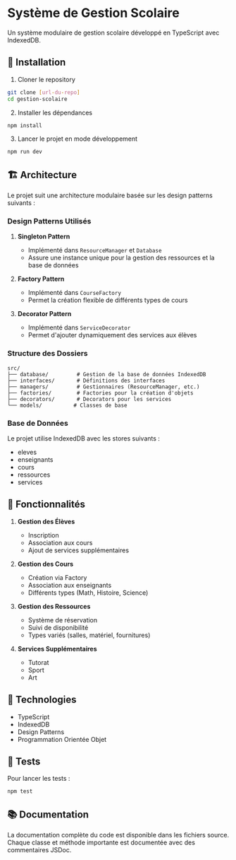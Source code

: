 # Système de Gestion Scolaire

Un système modulaire de gestion scolaire développé en TypeScript avec IndexedDB.

## 🚀 Installation

1. Cloner le repository
```bash
git clone [url-du-repo]
cd gestion-scolaire
```

2. Installer les dépendances
```bash
npm install
```

3. Lancer le projet en mode développement
```bash
npm run dev
```

## 🏗️ Architecture

Le projet suit une architecture modulaire basée sur les design patterns suivants :

### Design Patterns Utilisés

1. **Singleton Pattern**
   - Implémenté dans `ResourceManager` et `Database`
   - Assure une instance unique pour la gestion des ressources et la base de données

2. **Factory Pattern**
   - Implémenté dans `CourseFactory`
   - Permet la création flexible de différents types de cours

3. **Decorator Pattern**
   - Implémenté dans `ServiceDecorator`
   - Permet d'ajouter dynamiquement des services aux élèves

### Structure des Dossiers

```
src/
├── database/         # Gestion de la base de données IndexedDB
├── interfaces/       # Définitions des interfaces
├── managers/         # Gestionnaires (ResourceManager, etc.)
├── factories/        # Factories pour la création d'objets
├── decorators/       # Decorators pour les services
└── models/          # Classes de base
```

### Base de Données

Le projet utilise IndexedDB avec les stores suivants :
- eleves
- enseignants
- cours
- ressources
- services

## 📝 Fonctionnalités

1. **Gestion des Élèves**
   - Inscription
   - Association aux cours
   - Ajout de services supplémentaires

2. **Gestion des Cours**
   - Création via Factory
   - Association aux enseignants
   - Différents types (Math, Histoire, Science)

3. **Gestion des Ressources**
   - Système de réservation
   - Suivi de disponibilité
   - Types variés (salles, matériel, fournitures)

4. **Services Supplémentaires**
   - Tutorat
   - Sport
   - Art

## 🔧 Technologies

- TypeScript
- IndexedDB
- Design Patterns
- Programmation Orientée Objet

## 🧪 Tests

Pour lancer les tests :
```bash
npm test
```

## 📚 Documentation

La documentation complète du code est disponible dans les fichiers source.
Chaque classe et méthode importante est documentée avec des commentaires JSDoc. 